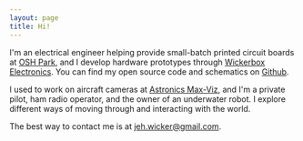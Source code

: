 ```yaml
---
layout: page
title: Hi!
---
```


I'm an electrical engineer helping provide small-batch printed circuit boards at <a href="http://oshpark.com">OSH Park</a>, and I develop hardware prototypes through <a href="http://wickerbox.net">Wickerbox Electronics</a>. You can find my open source code and schematics on <a href="http://github.com/wicker/">Github</a>.

I used to work on aircraft cameras at <a href="http://max-viz.com">Astronics Max-Viz</a>, and I'm a private pilot, ham radio operator, and the owner of an underwater robot. I explore different ways of moving through and interacting with the world.  

The best way to contact me is at <a href="mailto:jeh.wicker@gmail.com">jeh.wicker@gmail.com</a>.

